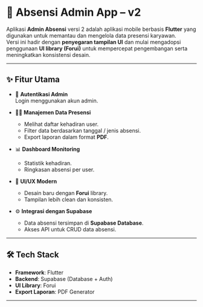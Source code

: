 # 📌 Absensi Admin App – v2  

Aplikasi **Admin Absensi** versi 2 adalah aplikasi mobile berbasis **Flutter** yang digunakan untuk memantau dan mengelola data presensi karyawan.  
Versi ini hadir dengan **penyegaran tampilan UI** dan mulai mengadopsi penggunaan **UI library (Forui)** untuk mempercepat pengembangan serta meningkatkan konsistensi desain.  

---

## ✨ Fitur Utama  

- 🔑 **Autentikasi Admin**  
  Login menggunakan akun admin.  

- 👨‍💼 **Manajemen Data Presensi**  
  - Melihat daftar kehadiran user.  
  - Filter data berdasarkan tanggal / jenis absensi.  
  - Export laporan dalam format **PDF**.  

- 📊 **Dashboard Monitoring**  
  - Statistik kehadiran.  
  - Ringkasan absensi per user.  

- 🎨 **UI/UX Modern**  
  - Desain baru dengan **Forui** library.  
  - Tampilan lebih clean dan konsisten.  

- ⚙️ **Integrasi dengan Supabase**  
  - Data absensi tersimpan di **Supabase Database**.  
  - Akses API untuk CRUD data absensi.  

---

## 🛠️ Tech Stack  

- **Framework**: Flutter  
- **Backend**: Supabase (Database + Auth)  
- **UI Library**: Forui  
- **Export Laporan**: PDF Generator  

---
